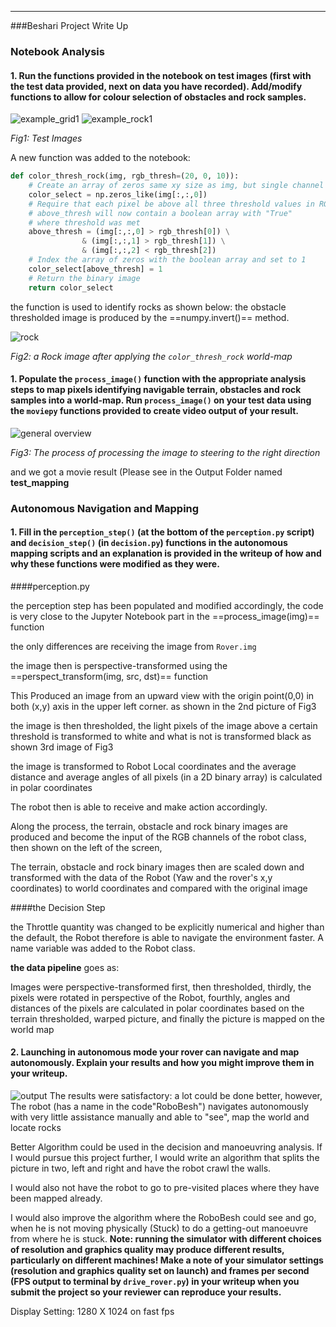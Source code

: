 

---
###Beshari Project Write Up

### Notebook Analysis
#### 1. Run the functions provided in the notebook on test images (first with the test data provided, next on data you have recorded). Add/modify functions to allow for colour selection of obstacles and rock samples.


![example_grid1](https://user-images.githubusercontent.com/6395647/31848397-ff5eaba2-b5ff-11e7-8a74-85fe79aaf319.jpg)
![example_rock1](https://user-images.githubusercontent.com/6395647/31848399-ff774252-b5ff-11e7-9e4c-6ff3231e4a57.jpg)

*Fig1: Test Images*


A new function was added to the notebook:

~~~python
def color_thresh_rock(img, rgb_thresh=(20, 0, 10)):
    # Create an array of zeros same xy size as img, but single channel
    color_select = np.zeros_like(img[:,:,0])
    # Require that each pixel be above all three threshold values in RGB
    # above_thresh will now contain a boolean array with "True"
    # where threshold was met
    above_thresh = (img[:,:,0] > rgb_thresh[0]) \
                & (img[:,:,1] > rgb_thresh[1]) \
                & (img[:,:,2] < rgb_thresh[2])
    # Index the array of zeros with the boolean array and set to 1
    color_select[above_thresh] = 1
    # Return the binary image
    return color_select
~~~
the function is used to identify rocks as shown below:
the obstacle thresholded image is produced by the ==numpy.invert()== method.

![rock](https://user-images.githubusercontent.com/6395647/31848404-0658ae58-b600-11e7-824a-99726c657a15.jpg)

*Fig2: a Rock image after applying the `color_thresh_rock` world-map*
#### 1. Populate the `process_image()` function with the appropriate analysis steps to map pixels identifying navigable terrain, obstacles and rock samples into a world-map.  Run `process_image()` on your test data using the `moviepy` functions provided to create video output of your result. 

![general overview](https://user-images.githubusercontent.com/6395647/31848403-064b2a4e-b600-11e7-9257-7becd3699d98.png)

*Fig3: The process of processing the image to steering to the right direction*


and we got a movie result (Please see in the Output Folder named **test_mapping**


### Autonomous Navigation and Mapping

#### 1. Fill in the `perception_step()` (at the bottom of the `perception.py` script) and `decision_step()` (in `decision.py`) functions in the autonomous mapping scripts and an explanation is provided in the writeup of how and why these functions were modified as they were.

####perception.py

the perception step has been populated and modified accordingly, the code is very close to the Jupyter Notebook part in the ==process_image(img)== function

the only differences are receiving the image from `Rover.img`

the image then is perspective-transformed using the ==perspect_transform(img, src, dst)== function

This Produced an image from an upward view with the origin point(0,0) in both (x,y) axis in the upper left corner. as shown in the 2nd picture of Fig3


the image is then thresholded, the light pixels of the image above a certain threshold is transformed to white and what is not is transformed black as shown 3rd image of Fig3

the image is transformed to Robot Local coordinates and the average distance and average angles of all pixels (in a 2D binary array) is calculated in polar coordinates 

The robot then is able to receive and make action accordingly.

Along the process, the terrain, obstacle and rock binary images are produced and become the input of the RGB channels of the robot class, then shown on the left of the screen,

The terrain, obstacle and rock binary images then are scaled down and transformed with the data of the Robot (Yaw and the rover's x,y coordinates) to world coordinates and compared with the original image

####the Decision Step

the Throttle quantity was changed to be explicitly numerical and higher than the default, the Robot therefore is able to navigate the environment faster. A name variable was added to the Robot class.

**the data pipeline** goes as: 

 Images were perspective-transformed first, then thresholded, thirdly, the pixels were rotated in perspective of the Robot, fourthly, angles and distances of the pixels are calculated in polar coordinates based on the terrain thresholded, warped picture, and finally the picture is mapped on the world map

#### 2. Launching in autonomous mode your rover can navigate and map autonomously.  Explain your results and how you might improve them in your writeup.  


![output](https://user-images.githubusercontent.com/6395647/31848405-0947b398-b600-11e7-8249-a08c6fabc56b.jpeg)
The results were satisfactory: a lot could be done better, however, The robot (has a name in the code"RoboBesh") navigates autonomously with very little assistance manually and able to "see", map the world and locate rocks

Better Algorithm could be used in the decision and manoeuvring analysis. If I would pursue this project further, I would write an algorithm that splits the picture in two, left and right and have the robot crawl the walls.

I would also not have the robot to go to pre-visited places where they have been mapped already.

I would also improve the algorithm where the RoboBesh could see and go, when he is not moving physically (Stuck) to do a getting-out manoeuvre from where he is stuck.
**Note: running the simulator with different choices of resolution and graphics quality may produce different results, particularly on different machines!  Make a note of your simulator settings (resolution and graphics quality set on launch) and frames per second (FPS output to terminal by `drive_rover.py`) in your writeup when you submit the project so your reviewer can reproduce your results.**

Display Setting: 1280 X 1024 on fast fps




